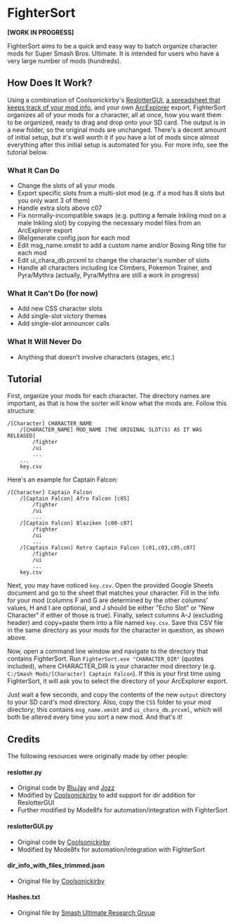 # FighterSort

**[WORK IN PROGRESS]**

FighterSort aims to be a quick and easy way to batch organize character mods for Super Smash Bros. Ultimate. It is intended for users who have a very large number of mods (hundreds).

## How Does It Work?

Using a combination of Coolsonickirby's [ReslotterGUI](https://github.com/CSharpM7/reslotter), [a spreadsheet that keeps track of your mod info](https://docs.google.com/spreadsheets/d/1ZDH1FBa8Ntzfb1dgiOYzQInLyNEoUdqKPVbxIft-swU), and your own [ArcExplorer](https://github.com/ScanMountGoat/ArcExplorer) export, FighterSort organizes all of your mods for a character, all at once, how you want them to be organized, ready to drag and drop onto your SD card. The output is in a new folder, so the original mods are unchanged. There's a decent amount of initial setup, but it's well worth it if you have a lot of mods since almost everything after this initial setup is automated for you. For more info, see the tutorial below.

### What It Can Do

- Change the slots of all your mods
- Export specific slots from a multi-slot mod (e.g. if a mod has 8 slots but you only want 3 of them)
- Handle extra slots above c07
- Fix normally-incompatible swaps (e.g. putting a female Inkling mod on a male Inkling slot) by copying the necessary model files from an ArcExplorer export
- (Re)generate config.json for each mod
- Edit msg_name.xmsbt to add a custom name and/or Boxing Ring title for each mod
- Edit ui_chara_db.prcxml to change the character's number of slots
- Handle all characters including Ice Climbers, Pokemon Trainer, and Pyra/Mythra (actually, Pyra/Mythra are still a work in progress)

### What It Can't Do (for now)

- Add new CSS character slots
- Add single-slot victory themes
- Add single-slot announcer calls

### What It Will Never Do
- Anything that doesn't involve characters (stages, etc.)

## Tutorial

First, organize your mods for each character. The directory names are important, as that is how the sorter will know what the mods are. Follow this structure:
```
/[Character] CHARACTER_NAME
    /[CHARACTER_NAME] MOD_NAME [THE ORIGINAL SLOT(S) AS IT WAS RELEASED]
        /fighter
        /ui
        ...
    ...
    key.csv
```
Here's an example for Captain Falcon:
```
/[Character] Captain Falcon
    /[Captain Falcon] Afro Falcon [c05]
        /fighter
        /ui
        ...
    /[Captain Falcon] Blaziken [c00-c07]
        /fighter
        /ui
        ...
    /[Captain Falcon] Retro Captain Falcon [c01,c03,c05,c07]
        /fighter
        /ui
        ...
    key.csv
```

Next, you may have noticed `key.csv`. Open the provided Google Sheets document and go to the sheet that matches your character. Fill in the info for your mod (columns F and G are determined by the other columns' values, H and I are optional, and J should be either "Echo Slot" or "New Character" if either of those is true). Finally, select columns A-J (excluding header) and copy+paste them into a file named `key.csv`. Save this CSV file in the same directory as your mods for the character in question, as shown above.

Now, open a command line window and navigate to the directory that contains FighterSort. Run `FighterSort.exe "CHARACTER_DIR"` (quotes included), where CHARACTER_DIR is your character mod directory (e.g. `C:/Smash Mods/[Character] Captain Falcon`). If this is your first time using FighterSort, it will ask you to select the directory of your ArcExplorer export.

Just wait a few seconds, and copy the contents of the new `output` directory to your SD card's mod directory. Also, copy the `CSS` folder to your mod directory; this contains `msg_name.xmsbt` and `ui_chara_db.prcxml`, which will both be altered every time you sort a new mod. And that's it!

## Credits
The following resources were originally made by other people:

#### reslotter.py
- Original code by [BluJay](https://github.com/blu-dev) and [Jozz](https://github.com/jozz024/ssbu-skin-reslotter)
- Modified by [Coolsonickirby](https://github.com/CSharpM7/reslotter) to add support for dir addition for ReslotterGUI
- Further modified by Mode8fx for automation/integration with FighterSort

#### reslotterGUI.py
- Original code by [Coolsonickirby](https://github.com/CSharpM7/reslotter)
- Modified by Mode8fx for automation/integration with FighterSort

#### dir_info_with_files_trimmed.json
- Original file by [Coolsonickirby](https://github.com/CSharpM7/reslotter)

#### Hashes.txt
- Original file by [Smash Ultimate Research Group](https://github.com/ultimate-research/archive-hashes)
